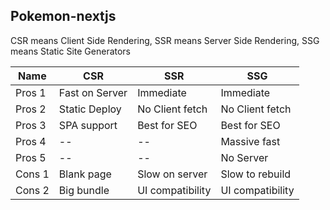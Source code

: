 ## Pokemon-nextjs

CSR means Client Side Rendering,
SSR means Server Side Rendering,
SSG means Static Site Generators

Name | CSR | SSR | SSG 
--- | --- | --- | --- 
Pros 1 | Fast on Server | Immediate | Immediate 
Pros 2 | Static Deploy | No Client fetch | No Client fetch 
Pros 3 | SPA support | Best for SEO | Best for SEO 
Pros 4 | -- | -- | Massive fast 
Pros 5 | -- | -- | No Server 
Cons 1 | Blank page | Slow on server | Slow to rebuild 
Cons 2 | Big bundle | UI compatibility | UI compatibility 
